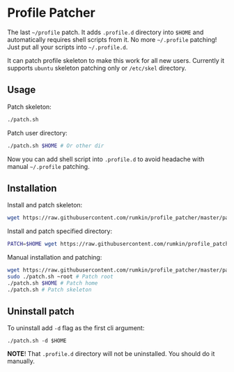 # Profile Patcher

The last `~/profile` patch. It adds `.profile.d` directory into `$HOME`
and automatically requires shell scripts from it. No more `~/.profile` patching!
Just put all your scripts into `~/.profile.d`.

It can patch profile skeleton to make this work for all new users.
Currently it supports `ubuntu` skeleton patching only or `/etc/skel` directory.

## Usage

Patch skeleton:
```bash
./patch.sh
```

Patch user directory:
```bash
./patch.sh $HOME # Or other dir
```

Now you can add shell script into `.profile.d` to avoid headache with manual
`~/.profile` patching.

## Installation

Install and patch skeleton:

```bash
wget https://raw.githubusercontent.com/rumkin/profile_patcher/master/patch.sh | bash
```

Install and patch specified directory:
```bash
PATCH=$HOME wget https://raw.githubusercontent.com/rumkin/profile_patcher/master/patch.sh | bash
```

Manual installation and patching:
```bash
wget https://raw.githubusercontent.com/rumkin/profile_patcher/master/patch.sh
sudo ./patch.sh ~root # Patch root
./patch.sh $HOME # Patch home
./patch.sh # Patch skeleton
```

## Uninstall patch

To uninstall add `-d` flag as the first cli argument:
```shell
./patch.sh -d $HOME
```

**NOTE**! That `.profile.d` directory will not be uninstalled.
You should do it manually.

